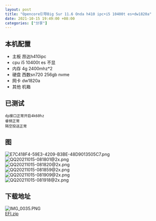 ```yaml
---
layout: post
title: "Opencore引导Big Sur 11.6 Onda h410 ipc+i5 10400t es+dw1820a"
date: 2021-10-15 19:49:00 +08:00
categories: ["分享"]
---
```


## 本机配置

+   主板 昂达h410ipc
+   cpu i5 10400t es 不显
+   内存 4g 2400mhz\*2
+   硬盘 西数sn720 256gb nvme
+   网卡 dw1820a
+   其他 机箱
    
## 已测试
    
    dp接口正常开启4k60hz  
    睿频正常  
    隔空投送正常
    

## 图

![E7C418F4-59E3-4209-B3BE-48D9013505C7.png](https://blog.asbid.cn/usr/uploads/2021/10/4112873529.png "E7C418F4-59E3-4209-B3BE-48D9013505C7.png")  
![QQ20211015-081801@2x.png](https://blog.asbid.cn/usr/uploads/2021/10/3371307380.png "QQ20211015-081801@2x.png")  
![QQ20211015-081820@2x.png](https://blog.asbid.cn/usr/uploads/2021/10/263173141.png "QQ20211015-081820@2x.png")  
![QQ20211015-081859@2x.png](https://blog.asbid.cn/usr/uploads/2021/10/2198366885.png "QQ20211015-081859@2x.png")  
![QQ20211015-081909@2x.png](https://blog.asbid.cn/usr/uploads/2021/10/4224272809.png "QQ20211015-081909@2x.png")  
![QQ20211015-081918@2x.png](https://blog.asbid.cn/usr/uploads/2021/10/135036472.png "QQ20211015-081918@2x.png")

## 下载地址

![IMG_0035.PNG](https://blog.asbid.cn/usr/uploads/2021/10/3476111259.png "IMG_0035.PNG")  
[EFI.zip](https://blogcdn.asbid.cn/2021/10/26/1635237233.zip)